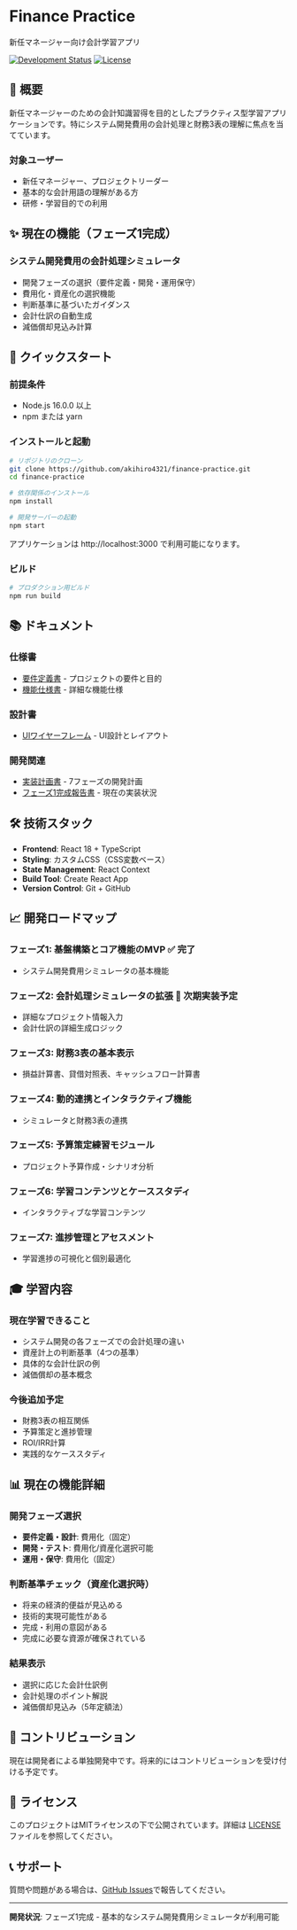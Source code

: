 # Finance Practice

新任マネージャー向け会計学習アプリ

[![Development Status](https://img.shields.io/badge/Phase-1%20Complete-success)](docs/development/phase1-completion.md)
[![License](https://img.shields.io/badge/license-MIT-blue.svg)](LICENSE)

## 🎯 概要

新任マネージャーのための会計知識習得を目的としたプラクティス型学習アプリケーションです。特にシステム開発費用の会計処理と財務3表の理解に焦点を当てています。

### 対象ユーザー
- 新任マネージャー、プロジェクトリーダー
- 基本的な会計用語の理解がある方
- 研修・学習目的での利用

## ✨ 現在の機能（フェーズ1完成）

### システム開発費用の会計処理シミュレータ
- 開発フェーズの選択（要件定義・開発・運用保守）
- 費用化・資産化の選択機能
- 判断基準に基づいたガイダンス
- 会計仕訳の自動生成
- 減価償却見込み計算

## 🚀 クイックスタート

### 前提条件
- Node.js 16.0.0 以上
- npm または yarn

### インストールと起動

```bash
# リポジトリのクローン
git clone https://github.com/akihiro4321/finance-practice.git
cd finance-practice

# 依存関係のインストール
npm install

# 開発サーバーの起動
npm start
```

アプリケーションは http://localhost:3000 で利用可能になります。

### ビルド

```bash
# プロダクション用ビルド
npm run build
```

## 📚 ドキュメント

### 仕様書
- [要件定義書](docs/specs/requirements.md) - プロジェクトの要件と目的
- [機能仕様書](docs/specs/functional-specs.md) - 詳細な機能仕様

### 設計書
- [UIワイヤーフレーム](docs/design/ui-wireframes.md) - UI設計とレイアウト

### 開発関連
- [実装計画書](docs/development/implementation-plan.md) - 7フェーズの開発計画
- [フェーズ1完成報告書](docs/development/phase1-completion.md) - 現在の実装状況

## 🛠 技術スタック

- **Frontend**: React 18 + TypeScript
- **Styling**: カスタムCSS（CSS変数ベース）
- **State Management**: React Context
- **Build Tool**: Create React App
- **Version Control**: Git + GitHub

## 📈 開発ロードマップ

### フェーズ1: 基盤構築とコア機能のMVP ✅ **完了**
- システム開発費用シミュレータの基本機能

### フェーズ2: 会計処理シミュレータの拡張 🔄 **次期実装予定**
- 詳細なプロジェクト情報入力
- 会計仕訳の詳細生成ロジック

### フェーズ3: 財務3表の基本表示
- 損益計算書、貸借対照表、キャッシュフロー計算書

### フェーズ4: 動的連携とインタラクティブ機能
- シミュレータと財務3表の連携

### フェーズ5: 予算策定練習モジュール
- プロジェクト予算作成・シナリオ分析

### フェーズ6: 学習コンテンツとケーススタディ
- インタラクティブな学習コンテンツ

### フェーズ7: 進捗管理とアセスメント
- 学習進捗の可視化と個別最適化

## 🎓 学習内容

### 現在学習できること
- システム開発の各フェーズでの会計処理の違い
- 資産計上の判断基準（4つの基準）
- 具体的な会計仕訳の例
- 減価償却の基本概念

### 今後追加予定
- 財務3表の相互関係
- 予算策定と進捗管理
- ROI/IRR計算
- 実践的なケーススタディ

## 📊 現在の機能詳細

### 開発フェーズ選択
- **要件定義・設計**: 費用化（固定）
- **開発・テスト**: 費用化/資産化選択可能
- **運用・保守**: 費用化（固定）

### 判断基準チェック（資産化選択時）
- 将来の経済的便益が見込める
- 技術的実現可能性がある
- 完成・利用の意図がある
- 完成に必要な資源が確保されている

### 結果表示
- 選択に応じた会計仕訳例
- 会計処理のポイント解説
- 減価償却見込み（5年定額法）

## 🤝 コントリビューション

現在は開発者による単独開発中です。将来的にはコントリビューションを受け付ける予定です。

## 📄 ライセンス

このプロジェクトはMITライセンスの下で公開されています。詳細は [LICENSE](LICENSE) ファイルを参照してください。

## 📞 サポート

質問や問題がある場合は、[GitHub Issues](https://github.com/akihiro4321/finance-practice/issues)で報告してください。

---

**開発状況**: フェーズ1完成 - 基本的なシステム開発費用シミュレータが利用可能